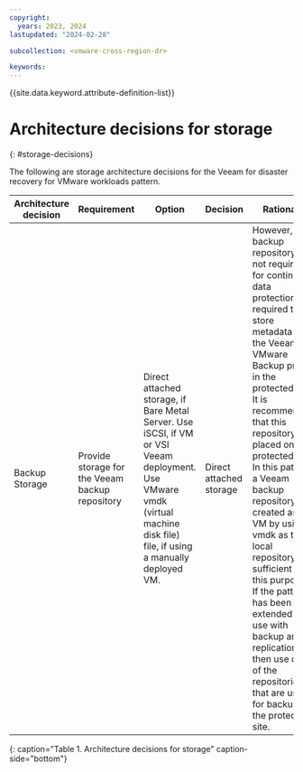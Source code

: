 ```yaml
---
copyright:
  years: 2023, 2024
lastupdated: "2024-02-28"

subcollection: <vmware-cross-region-dr>

keywords:
---
```

{{site.data.keyword.attribute-definition-list}}

# Architecture decisions for storage
{: #storage-decisions}

The following are storage architecture decisions for the Veeam for disaster recovery for VMware workloads pattern.

| Architecture decision | Requirement                           | Option                                                                                                          | Decision      | Rationale                                                                                                                                                                                                                                                                                                                                                                                                                                                                                                                |
| ------------------------------- | ----------------------------------------------- | ------------------------------------------------------------------------------------------------------------------------- | ----------------------- | ---------------------------------------------------------------------------------------------------------------------------------------------------------------------------------------------------------------------------------------------------------------------------------------------------------------------------------------------------------------------------------------------------------------------------------------------------------------------------------------------------------------------------------- |
| Backup Storage                  | Provide storage for the Veeam backup repository | Direct attached storage, if Bare Metal Server. Use iSCSI, if VM or VSI Veeam deployment. Use VMware vmdk (virtual machine disk file) file, if using a manually deployed VM. | Direct attached storage | However, a backup repository is not required for continuous data protection it is required to store metadata for the Veeam VMware Backup proxy in the protected site. It is recommended that this repository is placed on the protected site. In this pattern, a Veeam backup repository, created as a VM by using a vmdk as the local repository is sufficient for this purpose. If the pattern has been extended for use with backup and replication, then use one of the repositories that are used for backup on the protected site. |
{: caption="Table 1. Architecture decisions for storage" caption-side="bottom"}

